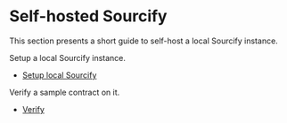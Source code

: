 # Self-hosted Sourcify

This section presents a short guide to self-host a local Sourcify instance.

Setup a local Sourcify instance.

- [Setup local Sourcify](./setup.md)

Verify a sample contract on it.

- [Verify](./verification.md)
